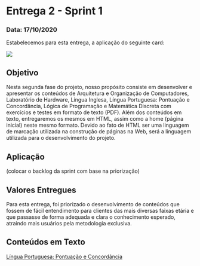 # Entrega 2 - Sprint 1

### Data: 17/10/2020

Estabelecemos para esta entrega, a aplicação do seguinte card:

![](https://github.com/AndreSilva358/Hephaestus---Projeto-Integrador/blob/Sprint-0/Sprint%201/Sprint%201.png?raw=true)

## Objetivo

Nesta segunda fase do projeto, nosso propósito consiste em desenvolver e apresentar os conteúdos de Arquitetura e Organização de Computadores, Laboratório de Hardware, Língua Inglesa, Língua Portuguesa: Pontuação e Concordância, Lógica de Programação e Matemática Discreta com exercícios e testes em formato de texto (PDF). Além dos conteúdos em texto, entregaremos os mesmos em HTML, assim como a home (página inicial) neste mesmo formato. Devido ao fato de HTML ser uma linguagem de marcação utilizada na construção de páginas na Web, será a linguagem utilizada para o desenvolvimento do projeto.

## Aplicação

(colocar o backlog da sprint com base na priorização)


## Valores Entregues

Para esta entrega, foi priorizado o desenvolvimento de conteúdos que fossem de fácil entendimento para clientes das mais diversas faixas etária e que passasse de forma adequada e clara o conhecimento esperado, atraindo mais usuários pela metodologia exclusiva.

## Conteúdos em Texto

[Língua Portuguesa: Pontuação e Concordância]( https://github.com/AndreSilva358/Hephaestus---Projeto-Integrador/blob/Sprint-0/Sprint%201/L%C3%ADngua%20Portuguesa.pdf)



